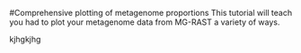 #Comprehensive plotting of metagenome proportions 
This tutorial will teach you had to plot your metagenome data from MG-RAST a variety of ways.

kjhgkjhg